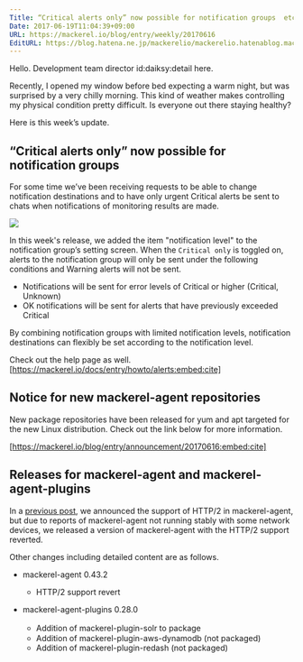 ```yaml
---
Title: “Critical alerts only” now possible for notification groups  etc.
Date: 2017-06-19T11:04:39+09:00
URL: https://mackerel.io/blog/entry/weekly/20170616
EditURL: https://blog.hatena.ne.jp/mackerelio/mackerelio.hatenablog.mackerel.io/atom/entry/8599973812271647593
---
```


Hello. Development team director id:daiksy:detail here.

Recently, I opened my window before bed expecting a warm night, but was surprised by a very chilly morning. This kind of weather makes controlling my physical condition pretty difficult. Is everyone out there staying healthy? 

Here is this week’s update.

## “Critical alerts only” now possible for notification groups

For some time we’ve been receiving requests to be able to change notification destinations and to have only urgent Critical alerts be sent to chats when notifications of monitoring results are made. 

![](https://cdn-ak.f.st-hatena.com/images/fotolife/a/andyyk/20170616/20170616105933.png)
 
In this week's release, we added the item "notification level" to the notification group’s setting screen. When the `Critical only` is toggled on, alerts to the notification group will only be sent under the following conditions and Warning alerts will not be sent.

- Notifications will be sent for error levels of Critical or higher (Critical, Unknown)
- OK notifications will be sent for alerts that have previously exceeded Critical
 
By combining notification groups with limited notification levels, notification destinations can flexibly be set according to the notification level.

Check out the help page as well.
[https://mackerel.io/docs/entry/howto/alerts:embed:cite]

## Notice for new mackerel-agent repositories

New package repositories have been released for yum and apt targeted for the new Linux distribution. 
Check out the link below for more information.

[https://mackerel.io/blog/entry/announcement/20170616:embed:cite]

## Releases for mackerel-agent and mackerel-agent-plugins

In a [previous post](https://mackerel.io/blog/entry/weekly/20170512), we announced the support of HTTP/2 in mackerel-agent, but due to reports of mackerel-agent not running stably with some network devices, we released a version of mackerel-agent with the HTTP/2 support reverted.

Other changes including detailed content are as follows.

- mackerel-agent 0.43.2
  - HTTP/2 support revert

- mackerel-agent-plugins 0.28.0
  - Addition of mackerel-plugin-solr to package　
  - Addition of mackerel-plugin-aws-dynamodb (not packaged)
  - Addition of mackerel-plugin-redash (not packaged)
